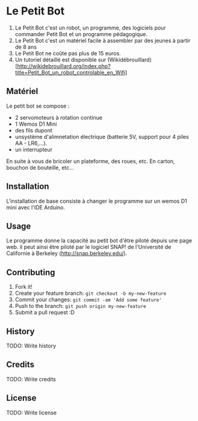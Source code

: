 # Le Petit Bot
1. Le Petit Bot c'est un robot, un programme, des logiciels pour commander Petit Bot et un programme pédagogique.
2. Le Petit Bot c'est un matériel facile à assembler par des jeunes à partir de 8 ans
3. Le Petit Bot ne coûte pas plus de 15 euros.
4. Un tutoriel détaillé est disponible sur (Wikidébrouillard) [http://wikidebrouillard.org/index.php?title=Petit_Bot_un_robot_controlable_en_Wifi]

## Matériel
Le petit bot se compose :
* 2 servomoteurs à rotation continue
* 1 Wemos D1 Mini
* des fils dupont
* unsystème d'alimnetation électrique (batterie 5V, support pour 4 piles AA - LR6,...).
* un interrupteur

En suite à vous de bricoler un plateforme, des roues, etc.
En carton, bouchon de bouteille, etc...

## Installation
L'installation de base consiste à changer le programme sur un wemos D1 mini avec l'IDE Arduino.

## Usage
Le programme donne la capacité au petit bot d'être piloté depuis une page web.
il peut ainsi être piloté par le logiciel SNAP! de l'Université de Californie à Berkeley (http://snap.berkeley.edu/).

## Contributing

1. Fork it!
2. Create your feature branch: `git checkout -b my-new-feature`
3. Commit your changes: `git commit -am 'Add some feature'`
4. Push to the branch: `git push origin my-new-feature`
5. Submit a pull request :D

## History

TODO: Write history

## Credits

TODO: Write credits

## License

TODO: Write license
